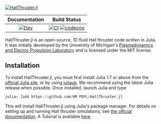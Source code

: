 [![HallThruster.jl](https://raw.githubusercontent.com/UM-PEPL/HallThruster.jl/main/docs/src/assets/banner.svg)](https://um-pepl.github.io/HallThruster.jl/dev)


| **Documentation**                                                               | **Build Status**                                                                                |
|:-------------------------------------------------------------------------------:|:-----------------------------------------------------------------------------------------------:|
| [![Dev](https://img.shields.io/badge/docs-dev-blue.svg)](https://UM-PEPL.github.io/HallThruster.jl/dev) | [![CI](https://github.com/UM-PEPL/HallThruster.jl/actions/workflows/ci.yml/badge.svg)](https://github.com/UM-PEPL/HallThruster.jl/actions/workflows/ci.yml) [![codecov](https://codecov.io/gh/UM-PEPL/HallThruster.jl/branch/main/graph/badge.svg?token=cEoGN49eZp)](https://codecov.io/gh/UM-PEPL/HallThruster.jl)|


HallThruster.jl is an open-source, 1D fluid Hall thruster code written in Julia. It was initially developed by the University of Michigan's [Plasmadynamics and Electric Propulsion Laboratory](https://pepl.engin.umich.edu) and is licensed under the MIT license.

## Installation

To install HallThruster.jl, you must first install Julia 1.7 or above from the [official Julia site](https://julialang.org/downloads/), or by using [juliaup](https://github.com/JuliaLang/juliaup). We recommend using the latest Julia release when possible. Once installed, launch Julia and type

```julia
julia> ]add https://github.com/UM-PEPL/HallThruster.jl
```

This will install HallThruster.jl using Julia's package manager. For details on setting up and running Hall thruster simulations, see [the official documentation](https://UM-PEPL.github.io/HallThruster.jl/dev). A Tutorial is available [here](https://nbviewer.org/github/UM-PEPL/HallThruster.jl/blob/main/HallThrusterTutorial.ipynb).
